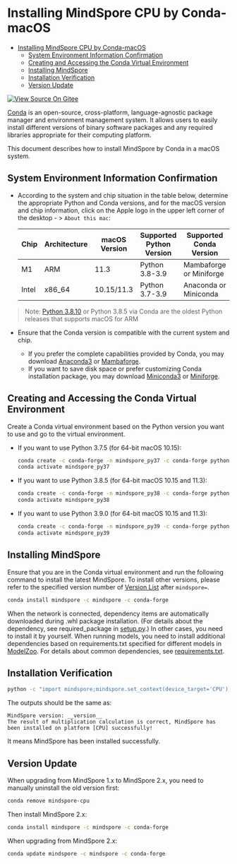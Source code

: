 # Installing MindSpore CPU by Conda-macOS

<!-- TOC -->

- [Installing MindSpore CPU by Conda-macOS](#installing-mindspore-cpu-by-conda-macos)
    - [System Environment Information Confirmation](#system-environment-information-confirmation)
    - [Creating and Accessing the Conda Virtual Environment](#creating-and-accessing-the-conda-virtual-environment)
    - [Installing MindSpore](#installing-mindspore)
    - [Installation Verification](#installation-verification)
    - [Version Update](#version-update)

<!-- /TOC -->

[![View Source On Gitee](https://mindspore-website.obs.cn-north-4.myhuaweicloud.com/website-images/r2.1/resource/_static/logo_source_en.png)](https://gitee.com/mindspore/docs/blob/r2.1/install/mindspore_cpu_install_conda_en.md)

[Conda](https://docs.conda.io/en/latest/) is an open-source, cross-platform, language-agnostic package manager and environment management system. It allows users to easily install different versions of binary software packages and any required libraries appropriate for their computing platform.

This document describes how to install MindSpore by Conda in a macOS system.

## System Environment Information Confirmation

- According to the system and chip situation in the table below, determine the appropriate Python and Conda versions, and for the macOS version and chip information, click on the Apple logo in the upper left corner of the desktop - > `About this mac`:

    |Chip|Architecture|macOS Version|Supported Python Version|Supported Conda Version|
    |-|-|-|-|-|
    |M1|ARM|11.3|Python 3.8-3.9|Mambaforge or Miniforge|
    |Intel|x86_64|10.15/11.3|Python 3.7-3.9|Anaconda or Miniconda|

> Note: [Python 3.8.10](https://www.python.org/downloads/release/python-3810/) or Python 3.8.5 via Conda are the oldest Python releases that supports macOS for ARM

- Ensure that the Conda version is compatible with the current system and chip.

    - If you prefer the complete capabilities provided by Conda, you may download [Anaconda3](https://repo.anaconda.com/archive/) or [Mambaforge](https://github.com/conda-forge/miniforge).
    - If you want to save disk space or prefer customizing Conda installation package, you may download [Miniconda3](https://repo.anaconda.com/miniconda/) or [Miniforge](https://github.com/conda-forge/miniforge).

## Creating and Accessing the Conda Virtual Environment

Create a Conda virtual environment based on the Python version you want to use and go to the virtual environment.

- If you want to use Python 3.7.5 (for 64-bit macOS 10.15):

  ```bash
  conda create -c conda-forge -n mindspore_py37 -c conda-forge python=3.7.5
  conda activate mindspore_py37
  ```

- If you want to use Python 3.8.5 (for 64-bit macOS 10.15 and 11.3):

  ```bash
  conda create -c conda-forge -n mindspore_py38 -c conda-forge python=3.8.5
  conda activate mindspore_py38
  ```

- If you want to use Python 3.9.0 (for 64-bit macOS 10.15 and 11.3):

  ```bash
  conda create -c conda-forge -n mindspore_py39 -c conda-forge python=3.9.0
  conda activate mindspore_py39
  ```

## Installing MindSpore

Ensure that you are in the Conda virtual environment and run the following command to install the latest MindSpore. To install other versions, please refer to the specified version number of [Version List](https://www.mindspore.cn/versions) after `mindspore=`.

```bash
conda install mindspore -c mindspore -c conda-forge
```

When the network is connected, dependency items are automatically downloaded during .whl package installation. (For details about the dependency, see required_package in [setup.py](https://gitee.com/mindspore/mindspore/blob/r2.1/setup.py).) In other cases, you need to install it by yourself. When running models, you need to install additional dependencies based on requirements.txt specified for different models in [ModelZoo](https://gitee.com/mindspore/models/tree/master/). For details about common dependencies, see [requirements.txt](https://gitee.com/mindspore/mindspore/blob/r2.1/requirements.txt).

## Installation Verification

```bash
python -c "import mindspore;mindspore.set_context(device_target='CPU');mindspore.run_check()"
```

The outputs should be the same as:

```text
MindSpore version: __version__
The result of multiplication calculation is correct, MindSpore has been installed on platform [CPU] successfully!
```

It means MindSpore has been installed successfully.

## Version Update

When upgrading from MindSpore 1.x to MindSpore 2.x, you need to manually uninstall the old version first:

```bash
conda remove mindspore-cpu
```

Then install MindSpore 2.x:

```bash
conda install mindspore -c mindspore -c conda-forge
```

When upgrading from MindSpore 2.x:

```bash
conda update mindspore -c mindspore -c conda-forge
```
